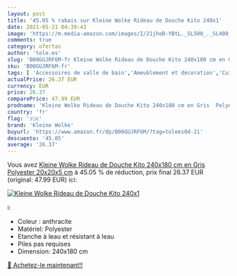 ```yaml
---
layout: post
title: '45.05 % rabais sur Kleine Wolke Rideau de Douche Kito 240x1'
date: 2021-05-21 04:39:43
image: 'https://m.media-amazon.com/images/I/21jheB-YBtL._SL500_._SL400_.jpg'
comments: true
category: ofertas
author: 'tole.es'
slug: 'B00GUJRF6M-fr Kleine Wolke Rideau de Douche Kito 240x180 cm en Gris...'
sku: 'B00GUJRF6M-fr'
tags: [ 'Accessoires de salle de bain','Ameublement et décoration','Cuisine et Maison','Rideaux de douche','Rideaux de douche, crochets et barres','Salle de bain et WC','kleine wolke', ]
actualPrice: 26.37 EUR
currency: EUR
price: 26.37
comparePrice: 47.99 EUR
prodname: 'Kleine Wolke Rideau de Douche Kito 240x180 cm en Gris  Polyester  20x20x5 cm'
country: 'fr'
flag: '🇫🇷'
brand: 'Kleine Wolke'
buyurl: 'https://www.amazon.fr/dp/B00GUJRF6M/?tag=tolees0d-21'
descuento: '45.05'
average: '26.37'
---
```


Vous avez [Kleine Wolke Rideau de Douche Kito 240x180 cm en Gris  Polyester  20x20x5 cm](https://www.amazon.fr/dp/B00GUJRF6M/?tag=tolees0d-21)  à  45.05 % de réduction, prix final  26.37 EUR (original: 47.99 EUR) ici:

[![Kleine Wolke Rideau de Douche Kito 240x1](https://m.media-amazon.com/images/I/21jheB-YBtL._SL500_._SL400_.jpg)](https://www.amazon.fr/dp/B00GUJRF6M/?tag=tolees0d-21)

ℹ️:

- Coleur : anthracite
- Matériel: Polyester
- Etanche à leau et résistant à leau
- Piles pas requises
- Dimension: 240x180 cm

[🛒 Achetez-le maintenant!!](https://www.amazon.fr/dp/B00GUJRF6M/?tag=tolees0d-21)
